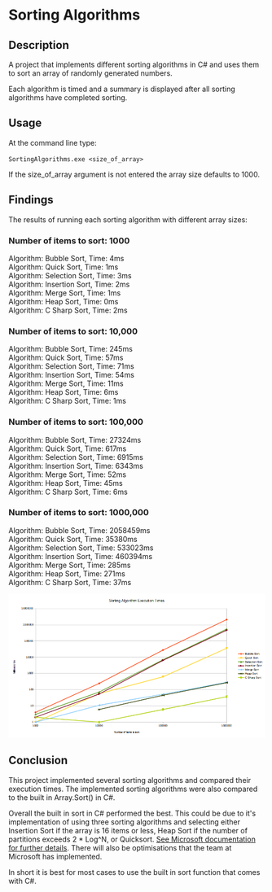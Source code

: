 # Sorting Algorithms

## Description
A project that implements different sorting algorithms in C# and uses them to sort an array of randomly generated numbers.

Each algorithm is timed and a summary is displayed after all sorting algorithms have completed sorting.

## Usage
At the command line type:

`SortingAlgorithms.exe <size_of_array>`

If the size_of_array argument is not entered the array size defaults to 1000.

## Findings
The results of running each sorting algorithm with different array sizes:

### Number of items to sort: 1000
Algorithm: Bubble Sort, Time: 4ms  
Algorithm: Quick Sort, Time: 1ms  
Algorithm: Selection Sort, Time: 3ms  
Algorithm: Insertion Sort, Time: 2ms  
Algorithm: Merge Sort, Time: 1ms  
Algorithm: Heap Sort, Time: 0ms  
Algorithm: C Sharp Sort, Time: 2ms

### Number of items to sort: 10,000
Algorithm: Bubble Sort, Time: 245ms  
Algorithm: Quick Sort, Time: 57ms  
Algorithm: Selection Sort, Time: 71ms  
Algorithm: Insertion Sort, Time: 54ms  
Algorithm: Merge Sort, Time: 11ms  
Algorithm: Heap Sort, Time: 6ms  
Algorithm: C Sharp Sort, Time: 1ms

### Number of items to sort: 100,000
Algorithm: Bubble Sort, Time: 27324ms  
Algorithm: Quick Sort, Time: 617ms  
Algorithm: Selection Sort, Time: 6915ms  
Algorithm: Insertion Sort, Time: 6343ms  
Algorithm: Merge Sort, Time: 52ms  
Algorithm: Heap Sort, Time: 45ms  
Algorithm: C Sharp Sort, Time: 6ms

### Number of items to sort: 1000,000
Algorithm: Bubble Sort, Time: 2058459ms  
Algorithm: Quick Sort, Time: 35380ms  
Algorithm: Selection Sort, Time: 533023ms  
Algorithm: Insertion Sort, Time: 460394ms  
Algorithm: Merge Sort, Time: 285ms  
Algorithm: Heap Sort, Time: 271ms  
Algorithm: C Sharp Sort, Time: 37ms

![A graph depicting sorting algorithm execution times](Docs/Sorting_Algorithm_Times.png)

## Conclusion
This project implemented several sorting algorithms and compared their execution times.  The implemented sorting algorithms were also compared to the built in Array.Sort() in C#.

Overall the built in sort in C# performed the best.  This could be due to it's implementation of using three sorting algorithms and selecting either Insertion Sort if the array is 16 items or less, Heap Sort if the number of partitions exceeds 2 * Log^N, or Quicksort.  [See Microsoft documentation for further details](https://learn.microsoft.com/en-us/dotnet/api/system.array.sort?view=net-8.0#system-array-sort(system-array)).  There will also be optimisations that the team at Microsoft has implemented.

In short it is best for most cases to use the built in sort function that comes with C#.